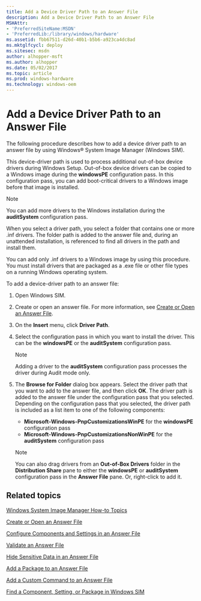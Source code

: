 ```yaml
---
title: Add a Device Driver Path to an Answer File
description: Add a Device Driver Path to an Answer File
MSHAttr:
- 'PreferredSiteName:MSDN'
- 'PreferredLib:/library/windows/hardware'
ms.assetid: fbb67511-d26d-40b1-b5b6-a923ca4dc8ad
ms.mktglfcycl: deploy
ms.sitesec: msdn
author: alhopper-msft
ms.author: alhopper
ms.date: 05/02/2017
ms.topic: article
ms.prod: windows-hardware
ms.technology: windows-oem
---
```

# Add a Device Driver Path to an Answer File

The following procedure describes how to add a device driver path to an answer file by using Windows® System Image Manager (Windows SIM).

This device-driver path is used to process additional out-of-box device drivers during Windows Setup. Out-of-box device drivers can be copied to a Windows image during the **windowsPE** configuration pass. In this configuration pass, you can add boot-critical drivers to a Windows image before that image is installed.

> [!Note]
> You can add more drivers to the Windows installation during the **auditSystem** configuration pass.

When you select a driver path, you select a folder that contains one or more .inf drivers. The folder path is added to the answer file and, during an unattended installation, is referenced to find all drivers in the path and install them.

You can add only .inf drivers to a Windows image by using this procedure. You must install drivers that are packaged as a .exe file or other file types on a running Windows operating system.

To add a device-driver path to an answer file:

1. Open Windows SIM.
1. Create or open an answer file. For more information, see [Create or Open an Answer File](create-or-open-an-answer-file.md).
1. On the **Insert** menu, click **Driver Path**.
1. Select the configuration pass in which you want to install the driver. This can be the **windowsPE** or the **auditSystem** configuration pass.

   > [!Note]
   > Adding a driver to the **auditSystem** configuration pass processes the driver during Audit mode only.

1. The **Browse for Folder** dialog box appears. Select the driver path that you want to add to the answer file, and then click **OK**. The driver path is added to the answer file under the configuration pass that you selected. Depending on the configuration pass that you selected, the driver path is included as a list item to one of the following components:
    * **Microsoft-Windows-PnpCustomizationsWinPE** for the **windowsPE** configuration pass
    * **Microsoft-Windows-PnpCustomizationsNonWinPE** for the **auditSystem** configuration pass

    > [!Note]
    > You can also drag drivers from an **Out-of-Box Drivers** folder in the **Distribution Share** pane to either the **windowsPE** or **auditSystem** configuration pass in the **Answer File** pane. Or, right-click to add it.

## Related topics

[Windows System Image Manager How-to Topics](windows-system-image-manager-how-to-topics.md)

[Create or Open an Answer File](create-or-open-an-answer-file.md)

[Configure Components and Settings in an Answer File](configure-components-and-settings-in-an-answer-file.md)

[Validate an Answer File](validate-an-answer-file.md)

[Hide Sensitive Data in an Answer File](hide-sensitive-data-in-an-answer-file.md)

[Add a Package to an Answer File](add-a-package-to-an-answer-file.md)

[Add a Custom Command to an Answer File](add-a-custom-command-to-an-answer-file.md)

[Find a Component, Setting, or Package in Windows SIM](find-a-component-setting-or-package-in-windows-sim.md)

